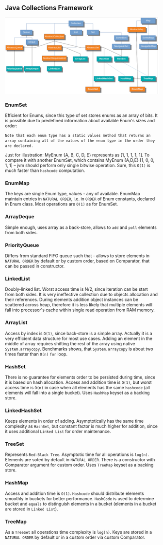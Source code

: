 ## Java Collections Framework

<img src="assets/collections.png"/>

### EnumSet
Efficient for Enums, since this type of set stores enums as an array of bits. It is possible due to predefined information about available Enum's sizes and order:

`Note that each enum type has a static values method that returns an array containing all of the values of the enum type in the order they are declared.`

Just for illustration: MyEnum {A, B, C, D, E} represents as [1, 1, 1, 1, 1]. To compare it with another EnumSet, which contains MyEnum {A,D,E} [1, 0, 0, 1, 1] – jvm should perform only single bitwise operation. Sure, this `O(1)` is much faster than `hashcode` computation.

### EnumMap
The keys are single Enum type, values - any of available. EnumMap maintain entries in `NATURAL ORDER`, i.e. in `ORDER` of Enum constants, declared in Enum class. Most operations are `O(1)` as for EnumSet.

### ArrayDeque
Simple enough, uses array as a back-store, allows to `add` and `poll` elements from both sides.

### PriorityQueue
Differs from standard FIFO queue such that - allows to store elements in `NATURAL ORDER` by default or by custom order, based on Comparator, that can be passed in constructor.

### LinkedList
Doubly-linked list. Worst access time is N/2, since iteration can be start from both sides. It is very ineffective collection due to objects allocation and their references. During elements addition object instances can be scattered across heap, therefore it is less likely that multiple elements will fall into processor's cache within single read operation from RAM memory.

### ArrayList
Access by index is `O(1)`, since back-store is a simple array. Actually it is a very efficient data structure for most use cases. Adding an element in the middle of array requires shifting the rest of the array using native `System.arraycopy`. Benchmarks shows, that `System.arraycopy` is about two times faster than `O(n)` `for` loop.

### HashSet
There is no guarantee for elements order to be persisted during time, since it is based on hash allocation. Access and addition time is `O(1)`, but worst access time is `O(n)` in case when all elements has the same `hashcode` (all elements will fall into a single bucket). Uses `HashMap` keyset as a backing store.

### LinkedHashSet
Keeps elements in order of adding. Asymptotically has the same time complexity as `HashSet`, but constant factor is much higher for addition, since it uses additional `Linked List` for order maintenance.

### TreeSet
Represents `Red-Black Tree`. Asymptotic time for all operations is `log(n)`. Elements are soted by default in `NATURAL ORDER`. There is a constructor with Comparator argument for custom order. Uses `TreeMap` keyset as a backing store.

### HashMap
Access and addition time is `O(1)`. `Hashcode` should distribute elements smoothly in buckets for better performance. `HashCode` is used to determine bucket and `equals` to distinguish elements in a bucket (elements in a bucket are stored  in `Linked List`).

### TreeMap
As a `TreeSet` all operations time complexity is `log(n)`. Keys are stored in a `NATURAL ORDER` by default or in a custom order via custom Comparator.
